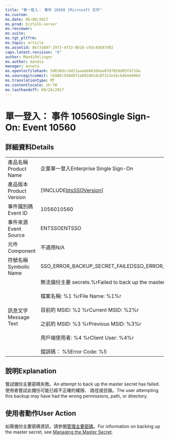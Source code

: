 ```yaml
---
title: "單一登入： 事件 10560 |Microsoft 文件"
ms.custom: 
ms.date: 06/08/2017
ms.prod: biztalk-server
ms.reviewer: 
ms.suite: 
ms.tgt_pltfrm: 
ms.topic: article
ms.assetid: 8677a807-2973-4753-8816-c93c45697d92
caps.latest.revision: "8"
author: MandiOhlinger
ms.author: mandia
manager: anneta
ms.openlocfilehash: 5d630dccdd21aaade843d4aa8fd7026d05fd71da
ms.sourcegitcommit: cb908c540d8f1a692d01dc8f313e16cb4b4e696d
ms.translationtype: MT
ms.contentlocale: zh-TW
ms.lasthandoff: 09/20/2017
---
```

# <a name="single-sign-on-event-10560"></a><span data-ttu-id="2db7f-102">單一登入： 事件 10560</span><span class="sxs-lookup"><span data-stu-id="2db7f-102">Single Sign-On: Event 10560</span></span>
## <a name="details"></a><span data-ttu-id="2db7f-103">詳細資料</span><span class="sxs-lookup"><span data-stu-id="2db7f-103">Details</span></span>  
  
|||  
|-|-|  
|<span data-ttu-id="2db7f-104">產品名稱</span><span class="sxs-lookup"><span data-stu-id="2db7f-104">Product Name</span></span>|<span data-ttu-id="2db7f-105">企業單一登入</span><span class="sxs-lookup"><span data-stu-id="2db7f-105">Enterprise Single Sign-On</span></span>|  
|<span data-ttu-id="2db7f-106">產品版本</span><span class="sxs-lookup"><span data-stu-id="2db7f-106">Product Version</span></span>|[!INCLUDE[btsSSOVersion](../includes/btsssoversion-md.md)]|  
|<span data-ttu-id="2db7f-107">事件識別碼</span><span class="sxs-lookup"><span data-stu-id="2db7f-107">Event ID</span></span>|<span data-ttu-id="2db7f-108">10560</span><span class="sxs-lookup"><span data-stu-id="2db7f-108">10560</span></span>|  
|<span data-ttu-id="2db7f-109">事件來源</span><span class="sxs-lookup"><span data-stu-id="2db7f-109">Event Source</span></span>|<span data-ttu-id="2db7f-110">ENTSSO</span><span class="sxs-lookup"><span data-stu-id="2db7f-110">ENTSSO</span></span>|  
|<span data-ttu-id="2db7f-111">元件</span><span class="sxs-lookup"><span data-stu-id="2db7f-111">Component</span></span>|<span data-ttu-id="2db7f-112">不適用</span><span class="sxs-lookup"><span data-stu-id="2db7f-112">N/A</span></span>|  
|<span data-ttu-id="2db7f-113">符號名稱</span><span class="sxs-lookup"><span data-stu-id="2db7f-113">Symbolic Name</span></span>|<span data-ttu-id="2db7f-114">SSO_ERROR_BACKUP_SECRET_FAILED</span><span class="sxs-lookup"><span data-stu-id="2db7f-114">SSO_ERROR_BACKUP_SECRET_FAILED</span></span>|  
|<span data-ttu-id="2db7f-115">訊息文字</span><span class="sxs-lookup"><span data-stu-id="2db7f-115">Message Text</span></span>|<span data-ttu-id="2db7f-116">無法備份主要 secrets.%r</span><span class="sxs-lookup"><span data-stu-id="2db7f-116">Failed to back up the master secrets.%r</span></span><br /><br /> <span data-ttu-id="2db7f-117">檔案名稱: %1 %r</span><span class="sxs-lookup"><span data-stu-id="2db7f-117">File Name: %1%r</span></span><br /><br /> <span data-ttu-id="2db7f-118">目前的 MSID: %2 %r</span><span class="sxs-lookup"><span data-stu-id="2db7f-118">Current MSID: %2%r</span></span><br /><br /> <span data-ttu-id="2db7f-119">之前的 MSID: %3 %r</span><span class="sxs-lookup"><span data-stu-id="2db7f-119">Previous MSID: %3%r</span></span><br /><br /> <span data-ttu-id="2db7f-120">用戶端使用者: %4 %r</span><span class="sxs-lookup"><span data-stu-id="2db7f-120">Client User: %4%r</span></span><br /><br /> <span data-ttu-id="2db7f-121">錯誤碼： %5</span><span class="sxs-lookup"><span data-stu-id="2db7f-121">Error Code: %5</span></span>|  
  
## <a name="explanation"></a><span data-ttu-id="2db7f-122">說明</span><span class="sxs-lookup"><span data-stu-id="2db7f-122">Explanation</span></span>  
 <span data-ttu-id="2db7f-123">嘗試備份主要密碼失敗。</span><span class="sxs-lookup"><span data-stu-id="2db7f-123">An attempt to back up the master secret has failed.</span></span> <span data-ttu-id="2db7f-124">使用者嘗試此備份可能已經不正確的權限、 路徑或目錄。</span><span class="sxs-lookup"><span data-stu-id="2db7f-124">The user attempting this backup may have had the wrong permissions, path, or directory.</span></span>  
  
## <a name="user-action"></a><span data-ttu-id="2db7f-125">使用者動作</span><span class="sxs-lookup"><span data-stu-id="2db7f-125">User Action</span></span>  
 <span data-ttu-id="2db7f-126">如需備份主要密碼資訊，請參閱[管理主要密碼](../core/managing-the-master-secret.md)。</span><span class="sxs-lookup"><span data-stu-id="2db7f-126">For information on backing up the master secret, see [Managing the Master Secret](../core/managing-the-master-secret.md).</span></span>